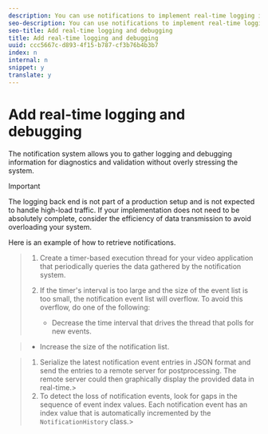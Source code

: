 ```yaml
---
description: You can use notifications to implement real-time logging in your video application.
seo-description: You can use notifications to implement real-time logging in your video application.
seo-title: Add real-time logging and debugging
title: Add real-time logging and debugging
uuid: ccc5667c-d893-4f15-b787-cf3b76b4b3b7
index: n
internal: n
snippet: y
translate: y
---
```


# Add real-time logging and debugging

The notification system allows you to gather logging and debugging information for diagnostics and validation without overly stressing the system.

>[!IMPORTANT]
>
>The logging back end is not part of a production setup and is not expected to handle high-load traffic. If your implementation does not need to be absolutely complete, consider the efficiency of data transmission to avoid overloading your system.

Here is an example of how to retrieve notifications.

>1. Create a timer-based execution thread for your video application that periodically queries the data gathered by the  <!-- PH element: phrases/primetime-sdk-name --> notification system.
>
>1. If the timer's interval is too large and the size of the event list is too small, the notification event list will overflow. To avoid this overflow, do one of the following:
>    * Decrease the time interval that drives the thread that polls for new events.

>    * Increase the size of the notification list.

>1. Serialize the latest notification event entries in JSON format and send the entries to a remote server for postprocessing.
>   The remote server could then graphically display the provided data in real-time.>
>1. To detect the loss of notification events, look for gaps in the sequence of event index values.
>   Each notification event has an index value that is automatically incremented by the `NotificationHistory` class.>
